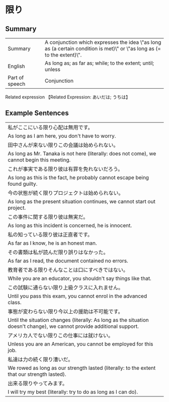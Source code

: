 # 限り

## Summary

<table><tr>   <td>Summary<td>   <td>A conjunction which expresses the idea \"as long as (a certain condition is met)\" or \"as long as (= to the extent)\".</td><tr><tr>   <td>English<td>   <td>As long as; as far as; while; to the extent; until; unless</td><tr><tr>   <td>Part of speech<td>   <td>Conjunction</td><tr></table><tr>   <td>Related expression<td>   <td>【Related Expression: あいだは; うちは】</td><tr></table></table>

## Example Sentences

<table><tr><td>私がここにいる限り心配は無用です。<td><tr><tr><td>As long as I am here, you don't have to worry.<td><tr><tr><td>田中さんが来ない限りこの会議は始められない。<td><tr><tr><td>As long as Mr. Tanaka is not here (literally: does not come), we cannot begin this meeting.<td><tr><tr><td>これが事実である限り彼は有罪を免れないだろう。<td><tr><tr><td>As long as this is the fact, he probably cannot escape being found guilty.<td><tr><tr><td>今の状態が続く限りプロジェクトは始められない。<td><tr><tr><td>As long as the present situation continues, we cannot start out project.<td><tr><tr><td>この事件に関する限り彼は無実だ。<td><tr><tr><td>As long as this incident is concerned, he is innocent.<td><tr><tr><td>私の知っている限り彼は正直者です。<td><tr><tr><td>As far as I know, he is an honest man.<td><tr><tr><td>その書類は私が読んだ限り誤りはなかった。<td><tr><tr><td>As far as I read, the document contained no errors.<td><tr><tr><td>教育者である限りそんなことは口にすべきではない。<td><tr><tr><td>While you are an educator, you shouldn't say things like that.<td><tr><tr><td>この試験に通らない限り上級クラスに入れません。<td><tr><tr><td>Until you pass this exam, you cannot enrol in the advanced class.<td><tr><tr><td>事態が変わらない限り今以上の援助は不可能です。<td><tr><tr><td>Until the situation changes (literally: As long as the situation doesn't change), we cannot provide additional support.<td><tr><tr><td>アメリカ人でない限りこの仕事には就けない。<td><tr><tr><td>Unless you are an American, you cannot be employed for this job.<td><tr><tr><td>私達は力の続く限り漕いだ。<td><tr><tr><td>We rowed as long as our strength lasted (literally: to the extent that our strength lasted).<td><tr><tr><td>出来る限りやってみます。<td><tr><tr><td>I will try my best (literally: try to do as long as I can do).<td><tr></table>

